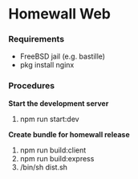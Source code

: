 # Homewall Web

### Requirements

- FreeBSD jail (e.g. bastille)
- pkg install nginx

### Procedures 

**Start the development server**
1. npm run start:dev

**Create bundle for homewall release**
1. npm run build:client
2. npm run build:express
3. /bin/sh dist.sh
